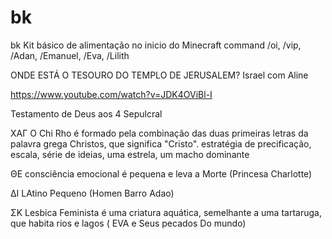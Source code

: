 # bk
bk Kit básico de alimentação no inicio do Minecraft
command /oi, /vip, /Adan, /Emanuel, /Eva, /Lilith

ONDE ESTÁ O TESOURO DO TEMPLO DE JERUSALEM? Israel com Aline

https://www.youtube.com/watch?v=JDK4OViBl-I

Testamento de Deus aos 4 Sepulcral

XAΓ O Chi Rho é formado pela combinação das duas primeiras letras da palavra grega Christos, que significa "Cristo".  estratégia de precificação, escala, série de ideias,  uma estrela, um macho dominante

ΘΕ consciência emocional é pequena e leva a Morte (Princesa Charlotte)

ΔΙ LAtino Pequeno (Homen Barro Adao)

ΣΚ Lesbica Feminista é uma criatura aquática, semelhante a uma tartaruga, que habita rios e lagos ( EVA e Seus pecados Do mundo)
